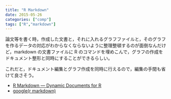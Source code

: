 ```yaml
---
title: "R Markdown"
date: 2015-05-26
categories: ["comp"]
tags: ["R","markdown"]
---
```


論文等を書く時，作成した文書と，それに入れるグラフファイルと，そのグラフを作るデータの対応がわからなくならないように整理整頓するのが面倒なんだけど，markdown の文書ファイルに R のコマンドを埋めこんで，グラフの作成をドキュメント整形と同時にすることができるらしい。
<!--more-->

これだと，ドキュメント編集とグラフ作成を同時に行えるので，編集の手間も省けて良さそう。

- [R Markdown — Dynamic Documents for R](http://rmarkdown.rstudio.com/)
- [google(r markdown)](https://www.google.co.jp/search?q=r+markdown&oq=r+markdown&aqs=chrome..69i57j0j69i60j0l3.1392j0j4&sourceid=chrome&es_sm=119&ie=UTF-8)

